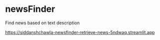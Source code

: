 # newsFinder
Find news based on text description

https://siddanshchawla-newsfinder-retrieve-news-5ndwaq.streamlit.app
